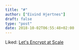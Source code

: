 ```yaml
---
title: "#"
author: ["Eivind Hjertnes"]
draft: false
type: "post"
date: 2018-10-02T06:55:48+02:00
---
```


Liked:
[Let's
Encrypt at Scale](https://engineering.autotrader.co.uk/2018/09/04/letsencrypt-at-scale.html)
